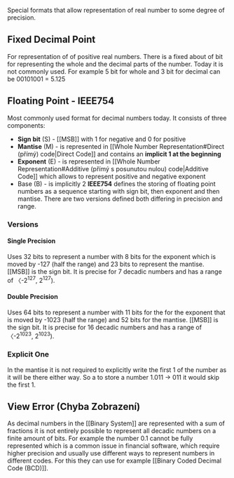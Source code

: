 Special formats that allow representation of real number to some degree of precision.
## Fixed Decimal Point
For representation of of positive real numbers. There is a fixed about of bit for representing the whole and the decimal parts of the number. Today it is not commonly used. 
	For example 5 bit for whole and 3 bit for decimal can be 00101001 = 5.125
## Floating Point - IEEE754
Most commonly used format for decimal numbers today. It consists of three components:
- **Sign bit** (S) - [[MSB]] with 1 for negative and 0 for positive
- **Mantise** (M) - is represented in [[Whole Number Representation#Direct (přímý) code|Direct Code]] and contains an **implicit 1 at the beginning**
- **Exponent** (E) - is represented in [[Whole Number Representation#Additive (přímý s posunutou nulou) code|Additive Code]] which allows to represent positive and negative exponent
- Base (B) - is implicitly 2
**IEEE754** defines the storing of floating point numbers as a sequence starting with sign bit, then exponent and then mantise. There are two versions defined both differing in precision and range.
### Versions
#### Single Precision
Uses 32 bits to represent a number with 8 bits for the exponent which is moved by -127 (half the range) and 23 bits to represent the mantise. [[MSB]] is the sign bit. It is precise for 7 decadic numbers and has a range of 〈-2<sup>127</sup>, 2<sup>127</sup>).
#### Double Precision
Uses 64 bits to represent a number with 11 bits for the for the exponent that is moved by -1023 (half the range) and 52 bits for the mantise. [[MSB]] is the sign bit. It is precise for 16 decadic numbers and has a range of 〈-2<sup>1023</sup>, 2<sup>1023</sup>).
### Explicit One
In the mantise it is not required to explicitly write the first 1 of the number as it will be there either way. So a to store a number 1.011 -> 011 it would skip the first 1. 
## View Error (Chyba Zobrazení)
As decimal numbers in the [[Binary System]] are represented with a sum of fractions it is not entirely possible to represent all decadic numbers on a finite amount of bits. For example the number 0.1 cannot be fully represented which is a common issue in financial software, which require higher precision and usually use different ways to represent numbers in different codes. For this they can use for example [[Binary Coded Decimal Code (BCD)]].